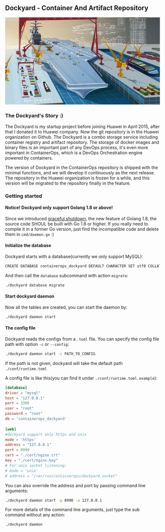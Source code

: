 ## Dockyard - Container And Artifact Repository 

![Dockyard](../docs/images/dockyard.jpg "Dockyard - Container And Artifact Repository")

### The Dockyard's Story :)

The Dockyard is my startup project before joining Huawei in April 2015, after that I donated it to Huawei company. Now the git repository is in the Huawei organization on Github. The Dockyard is a combo storage service including container registry and artifact repository. The storage of docker images and binary files is an important part of any DevOps process, it's even more important in ContainerOps, which is a DevOps Orchestration engine powered by containers.

The version of Dockyard in the ContainerOps repository is shipped with the minimal functions, and we will develop it continuously as the next release. The repository in the Huawei organization is frozen for a while, and this version will be migrated to the repository finally in the feature.


### Getting started

#### Notice! Dockyard only support Golang 1.8 or above!
Since we introduced [graceful shutdown](https://beta.golang.org/doc/go1.8#http_shutdown), the new feature of Golang 1.8, the source code SHOUL be built with Go 1.8 or higher. If you really need to compile it in a former Go version, just find the incompatible code and delete them in `cmd/daemon.go` :)

#### Initialize the database
Dockyard starts with a database(currently we only support MySQL):
``` bash
CREATE DATABASE containerops_dockyard DEFAULT CHARACTER SET utf8 COLLATE utf8_bin;
```
And then call the `database` subcommand with action `migrate`:
``` bash
./dockyard database migrate
```

#### Start dockyard daemon
Now all the tables are created, you can start the daemon by:
``` bash
./dockyard daemon start
```

#### The config file
Dockyard reads the configs from a `.toml` file. You can specify the config file path with option `-c` or `--config`:
``` bash
./dockyard daemon start -c PATH_TO_CONFIG
```

If the path is not given, dockyard will take the default path `./conf/runtime.toml`

A config file is like this(you can find it under `./conf/runtime.toml.example`):

```toml
[database]
driver = "mysql"
host = "127.0.0.1"
port = 3306
user = "root"
password = "root"
db = 'containerops_dockyard'

[web]
#dockyard support only https and unix
mode = 'https'
address = "127.0.0.1"
port = 8990
cert = "./cert/nginx.crt"
key = "./cert/nginx.key"
# For unix socket listening:
# mode = 'unix'
# address = "/var/run/containerops/dockyard.socket"

```

You can also override the address and port by passing command line arguments:
``` bash
./dockyard daemon start -p 8990 -a 127.0.0.1
```

For more details of the command line arguments, just type the sub command without any action:
```
./dockyard daemon
```
